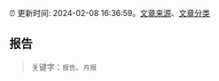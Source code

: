 :alarm_clock: 更新时间: 2024-02-08 16:36:59。[文章来源](/README.md)、[文章分类](/TAGS.md)

## 报告


> 关键字：`报告`、`月报`



